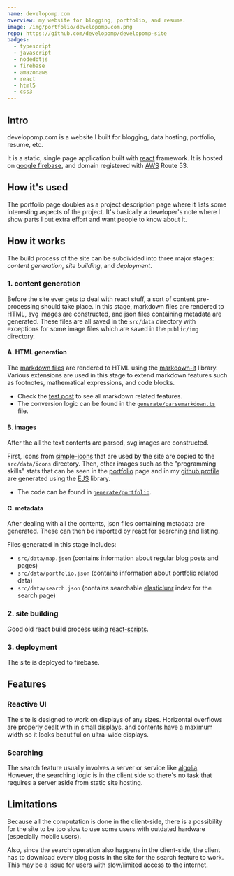 ```yaml
---
name: developomp.com
overview: my website for blogging, portfolio, and resume.
image: /img/portfolio/developomp.com.png
repo: https://github.com/developomp/developomp-site
badges:
  - typescript
  - javascript
  - nodedotjs
  - firebase
  - amazonaws
  - react
  - html5
  - css3
---
```


## Intro

developomp.com is a website I built for blogging, data hosting, portfolio, resume, etc.

It is a static, single page application built with [react](https://reactjs.org) framework.
It is hosted on [google firebase](https://firebase.google.com), and domain registered with [AWS](https://aws.amazon.com) Route 53.

## How it's used

The portfolio page doubles as a project description page where it lists some interesting aspects of the project.
It's basically a developer's note where I show parts I put extra effort and want people to know about it.

## How it works

The build process of the site can be subdivided into three major stages: _content generation_, _site building_, and _deployment_.

### 1. content generation

Before the site ever gets to deal with react stuff, a sort of content pre-processing should take place.
In this stage, markdown files are rendered to HTML, svg images are constructed, and json files containing metadata are generated.
These files are all saved in the `src/data` directory with exceptions for some image files which are saved in the `public/img` directory.

#### A. HTML generation

The [markdown files](https://github.com/developomp/developomp-site/tree/master/markdown) are rendered to HTML using the [markdown-it](https://github.com/markdown-it/markdown-it) library.
Various extensions are used in this stage to extend markdown features such as footnotes, mathematical expressions, and code blocks.

- Check the [test post](/posts/test-post) to see all markdown related features.
- The conversion logic can be found in the [`generate/parsemarkdown.ts`](https://github.com/developomp/developomp-site/blob/master/generate/parseMarkdown.ts) file.

#### B. images

After the all the text contents are parsed, svg images are constructed.

First, icons from [simple-icons](https://github.com/simple-icons/simple-icons) that are used by the site are copied to the `src/data/icons` directory.
Then, other images such as the "programming skills" stats that can be seen in the [portfolio](/portfolio) page and in my [github profile](https://github.com/developomp#skills) are generated using the [EJS](https://ejs.co) library.

- The code can be found in [`generate/portfolio`](https://github.com/developomp/developomp-site/tree/master/generate/portfolio).

#### C. metadata

After dealing with all the contents, json files containing metadata are generated.
These can then be imported by react for searching and listing.

Files generated in this stage includes:

- `src/data/map.json` (contains information about regular blog posts and pages)
- `src/data/portfolio.json` (contains information about portfolio related data)
- `src/data/search.json` (contains searchable [elasticlunr](https://github.com/weixsong/elasticlunr.js) index for the search page)

### 2. site building

Good old react build process using [react-scripts](https://www.npmjs.com/package/react-scripts).

### 3. deployment

The site is deployed to firebase.

## Features

### Reactive UI

The site is designed to work on displays of any sizes.
Horizontal overflows are properly dealt with in small displays,
and contents have a maximum width so it looks beautiful on ultra-wide displays.

### Searching

The search feature usually involves a server or service like [algolia](https://www.algolia.com).
However, the searching logic is in the client side so there's no task that requires a server aside from static site hosting.

## Limitations

Because all the computation is done in the client-side,
there is a possibility for the site to be too slow to use some users with outdated hardware (especially mobile users).

Also, since the search operation also happens in the client-side,
the client has to download every blog posts in the site for the search feature to work.
This may be a issue for users with slow/limited access to the internet.
